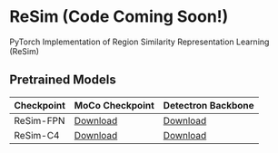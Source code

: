 # ReSim (Code Coming Soon!)
PyTorch Implementation of Region Similarity Representation Learning (ReSim)

## Pretrained Models

| Checkpoint | MoCo Checkpoint                                                                 | Detectron Backbone                                                                       |
| ---------- | ------------------------------------------------------------------------------- | ---------------------------------------------------------------------------------------- |
| ReSim-FPN  | [Download](https://people.eecs.berkeley.edu/~cjrd/data/resim_fpn_200ep.pth.tar) | [Download](https://people.eecs.berkeley.edu/~cjrd/data/resim_fpn_backbone_200ep.pth.tar) |
| ReSim-C4   | [Download](https://people.eecs.berkeley.edu/~cjrd/data/resim_c4_200ep.pth.tar)  | [Download](https://people.eecs.berkeley.edu/~cjrd/data/resim_c4_backbone_200ep.pth.tar)  | 
